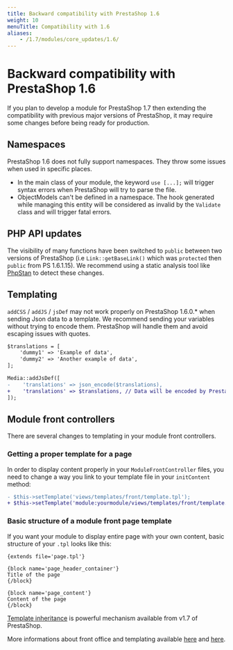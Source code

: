 ```yaml
---
title: Backward compatibility with PrestaShop 1.6
weight: 10
menuTitle: Compatibility with 1.6
aliases:
    - /1.7/modules/core_updates/1.6/
---
```


# Backward compatibility with PrestaShop 1.6

If you plan to develop a module for PrestaShop 1.7 then extending the compatibility with previous major versions of PrestaShop,
it may require some changes before being ready for production.

## Namespaces

PrestaShop 1.6 does not fully support namespaces. They throw some issues when used in specific places.

* In the main class of your module, the keyword `use [...];` will trigger syntax errors when PrestaShop will try to parse the file.
* ObjectModels can't be defined in a namespace. The hook generated while managing this entity will be considered as invalid by the `Validate` class and will trigger fatal errors.

## PHP API updates

The visibility of many functions have been switched to `public` between two versions of PrestaShop (i.e `Link::getBaseLink()` which was `protected` then `public` from PS 1.6.1.15). 
We recommend using a static analysis tool like [PhpStan](https://github.com/phpstan/phpstan) to detect these changes.

## Templating

`addCSS` / `addJS` / `jsDef` may not work properly on PrestaShop 1.6.0.* when sending Json data to a template.
We recommend sending your variables without trying to encode them. PrestaShop will handle them and avoid escaping issues with quotes.


```patch
$translations = [
    'dummy1' => 'Example of data',
    'dummy2' => 'Another example of data',
];

Media::addJsDef([
-    'translations' => json_encode($translations),
+    'translations' => $translations, // Data will be encoded by PrestaShop
]);
```

## Module front controllers

There are several changes to templating in your module front controllers.

### Getting a proper template for a page

In order to display content properly in your `ModuleFrontController` files, you need to change a way you link to your template file in your `initContent` method:


```patch
- $this->setTemplate('views/templates/front/template.tpl');
+ $this->setTemplate('module:yourmodule/views/templates/front/template.tpl');
```

### Basic structure of a module front page template

If you want your module to display entire page with your own content, basic structure of your `.tpl` looks like this:

```smarty
{extends file='page.tpl'}

{block name='page_header_container'}
Title of the page
{/block}

{block name='page_content'}
Content of the page
{/block}
```

[Template inheritance](https://devdocs.prestashop.com/1.7/themes/reference/template-inheritance/) is powerful mechanism available from v1.7 of PrestaShop.

More informations about front office and templating available [here](https://devdocs.prestashop.com/1.7/modules/creation/displaying-content-in-front-office/#embedding-a-template-in-the-theme) and [here](https://devdocs.prestashop.com/1.7/themes/).

